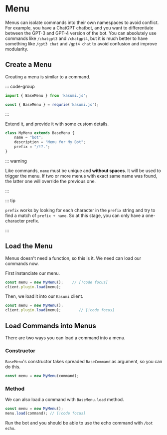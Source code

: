 # Menu

Menus can isolate commands into their own namespaces to avoid conflict. For example, you have a ChatGPT chatbot, and you want to differentiate between the GPT-3 and GPT-4 version of the bot. You can absolutely use commands like `/chatgpt3` and `/chatgpt4`, but it is much better to have something like `/gpt3 chat` and `/gpt4 chat` to avoid confusion and improve modularity.

## Create a Menu

Creating a menu is similar to a command.


::: code-group 

```typescript [index.ts]
import { BaseMenu } from 'kasumi.js';
```

```javascript [index.js]
const { BaseMenu } = requrie('kasumi.js');
```

:::

Extend it, and provide it with some custom details. 


```typescript
class MyMenu extends BaseMenu {
    name = "bot";
    description = "Menu for My Bot";
    prefix = "/!?.";
}
```

::: warning

Like commands, `name` must be unique and **without spaces**. It will be used to trigger the menu. If two or more menus with exact same name was found, the latter one will override the previous one.

:::

::: tip

`prefix` works by looking for each character in the `prefix` string and try to find a match of `prefix + name`. So at this stage, you can only have a one-character prefix.

:::

## Load the Menu

Menus doesn't need a function, so this is it. We need can load our commands now.

First instanciate our menu.

```typescript
const menu = new MyMenu();    // [!code focus]
client.plugin.load(menu);
```

Then, we load it into our `Kasumi` client.

```typescript
const menu = new MyMenu();
client.plugin.load(menu);        // [!code focus]
```

## Load Commands into Menus

There are two ways you can load a command into a menu.

### Constructor

`BaseMenu`'s constructor takes spreaded `BaseCommand` as argument, so you can do this.

```typescript
const menu = new MyMenu(command);
```

### Method

We can also load a command with `BaseMenu.load` method.

```typescript
const menu = new MyMenu();
menu.load(command); // [!code focus]
```

Run the bot and you should be able to use the echo command with `/bot echo`.